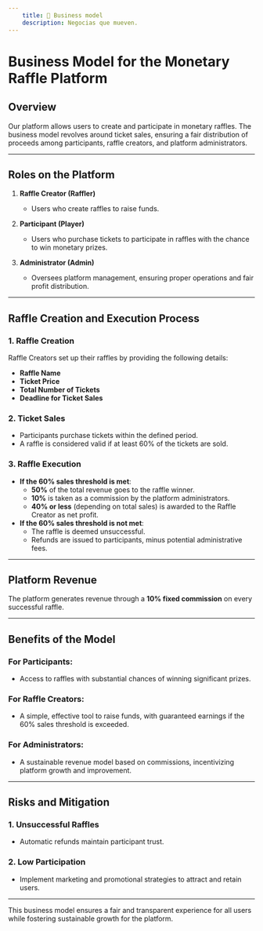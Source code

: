 ```yaml
---
    title: 💼 Business model
    description: Negocias que mueven.
---
```

# Business Model for the Monetary Raffle Platform  

## Overview  
Our platform allows users to create and participate in monetary raffles. The business model revolves around ticket sales, ensuring a fair distribution of proceeds among participants, raffle creators, and platform administrators.  

---

## Roles on the Platform  

1. **Raffle Creator (Raffler)**  
   - Users who create raffles to raise funds.  

2. **Participant (Player)**  
   - Users who purchase tickets to participate in raffles with the chance to win monetary prizes.  

3. **Administrator (Admin)**  
   - Oversees platform management, ensuring proper operations and fair profit distribution.  

---

## Raffle Creation and Execution Process  

### 1. Raffle Creation  
Raffle Creators set up their raffles by providing the following details:  
- **Raffle Name**  
- **Ticket Price**  
- **Total Number of Tickets**  
- **Deadline for Ticket Sales**  

### 2. Ticket Sales  
- Participants purchase tickets within the defined period.  
- A raffle is considered valid if at least 60% of the tickets are sold.  

### 3. Raffle Execution  
- **If the 60% sales threshold is met**:  
  - **50%** of the total revenue goes to the raffle winner.  
  - **10%** is taken as a commission by the platform administrators.  
  - **40% or less** (depending on total sales) is awarded to the Raffle Creator as net profit.  
- **If the 60% sales threshold is not met**:  
  - The raffle is deemed unsuccessful.  
  - Refunds are issued to participants, minus potential administrative fees.  

---

## Platform Revenue  

The platform generates revenue through a **10% fixed commission** on every successful raffle.  

---

## Benefits of the Model  

### For Participants:  
- Access to raffles with substantial chances of winning significant prizes.  

### For Raffle Creators:  
- A simple, effective tool to raise funds, with guaranteed earnings if the 60% sales threshold is exceeded.  

### For Administrators:  
- A sustainable revenue model based on commissions, incentivizing platform growth and improvement.  

---

## Risks and Mitigation  

### 1. **Unsuccessful Raffles**  
- Automatic refunds maintain participant trust.  

### 2. **Low Participation**  
- Implement marketing and promotional strategies to attract and retain users.  

---

This business model ensures a fair and transparent experience for all users while fostering sustainable growth for the platform.  
